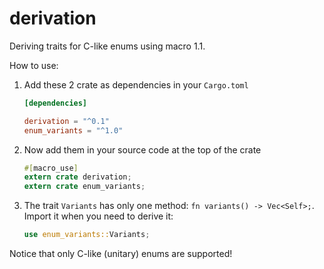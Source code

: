 # derivation
Deriving traits for C-like enums using macro 1.1.

How to use:

1. Add these 2 crate as dependencies in your `Cargo.toml`

   ```toml
   [dependencies]
   
   derivation = "^0.1"
   enum_variants = "^1.0"
   ```

2. Now add them in your source code at the top of the crate

   ```rust
   #[macro_use]
   extern crate derivation;
   extern crate enum_variants;
   ```
   
3. The trait `Variants` has only one method: `fn variants() -> Vec<Self>;`.
   Import it when you need to derive it:

   ```rust
   use enum_variants::Variants;
   ```

Notice that only C-like (unitary) enums are supported!
